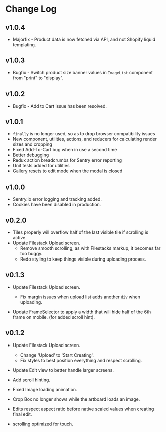 # Change Log

## v1.0.4

- Majorfix - Product data is now fetched via API, and not Shopify liquid templating.

## v1.0.3

- Bugfix - Switch product size banner values in `ImageList` component from "print" to "display".

## v1.0.2

- Bugfix - Add to Cart issue has been resolved.

## v1.0.1

- `finally` is no longer used, so as to drop browser compatibility issues
- New component, utilities, actions, and reducers for calculating render sizes and cropping
- Fixed Add-To-Cart bug when in use a second time
- Better debugging
- Redux action breadcrumbs for Sentry error reporting
- Unit tests added for utilities
- Gallery resets to edit mode when the modal is closed

## v1.0.0

- Sentry.io error logging and tracking added.
- Cookies have been disabled in production.

## v0.2.0

- Tiles properly will overflow half of the last visible tile if scrolling is active.
- Update Filestack Upload screen.
  - Remove smooth scrolling, as with Filestacks markup, it becomes far too buggy.
  - Redo styling to keep things visible during uploading process.

## v0.1.3

- Update Filestack Upload screen.

  - Fix margin issues when upload list adds another `div` when uploading.

- Update FrameSelector to apply a width that will hide half of the 6th frame on mobile. (for added scroll hint).

## v0.1.2

- Update Filestack Upload screen.

  - Change 'Upload' to 'Start Creating'.
  - Fix styles to best position everything and respect scrolling.

- Update Edit view to better handle larger screens.
- Add scroll hinting.
- Fixed Image loading animation.
- Crop Box no longer shows while the artboard loads an image.
- Edits respect aspect ratio before native scaled values when creating final edit.
- scrolling optimized for touch.
